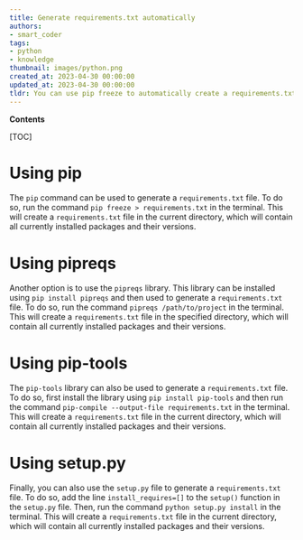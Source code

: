 ```yaml
---
title: Generate requirements.txt automatically
authors:
- smart_coder
tags:
- python
- knowledge
thumbnail: images/python.png
created_at: 2023-04-30 00:00:00
updated_at: 2023-04-30 00:00:00
tldr: You can use pip freeze to automatically create a requirements.txt file in Python.
---
```


**Contents**

[TOC]

# Using pip

The `pip` command can be used to generate a `requirements.txt` file. To do so, run the command `pip freeze > requirements.txt` in the terminal. This will create a `requirements.txt` file in the current directory, which will contain all currently installed packages and their versions. 

# Using pipreqs

Another option is to use the `pipreqs` library. This library can be installed using `pip install pipreqs` and then used to generate a `requirements.txt` file. To do so, run the command `pipreqs /path/to/project` in the terminal. This will create a `requirements.txt` file in the specified directory, which will contain all currently installed packages and their versions.

# Using pip-tools

The `pip-tools` library can also be used to generate a `requirements.txt` file. To do so, first install the library using `pip install pip-tools` and then run the command `pip-compile --output-file requirements.txt` in the terminal. This will create a `requirements.txt` file in the current directory, which will contain all currently installed packages and their versions.

# Using setup.py

Finally, you can also use the `setup.py` file to generate a `requirements.txt` file. To do so, add the line `install_requires=[]` to the `setup()` function in the `setup.py` file. Then, run the command `python setup.py install` in the terminal. This will create a `requirements.txt` file in the current directory, which will contain all currently installed packages and their versions.
